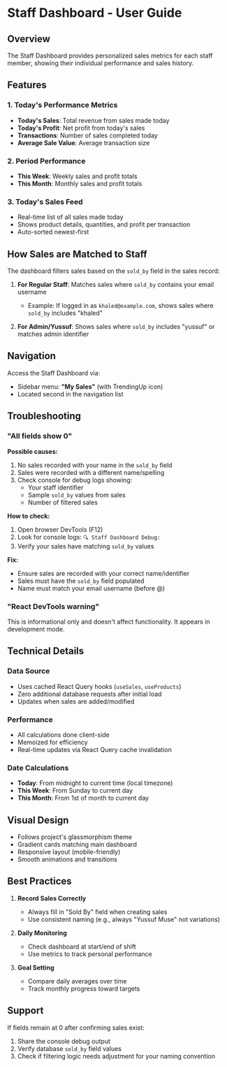 # Staff Dashboard - User Guide

## Overview
The Staff Dashboard provides personalized sales metrics for each staff member, showing their individual performance and sales history.

## Features

### 1. **Today's Performance Metrics**
- **Today's Sales**: Total revenue from sales made today
- **Today's Profit**: Net profit from today's sales
- **Transactions**: Number of sales completed today
- **Average Sale Value**: Average transaction size

### 2. **Period Performance**
- **This Week**: Weekly sales and profit totals
- **This Month**: Monthly sales and profit totals

### 3. **Today's Sales Feed**
- Real-time list of all sales made today
- Shows product details, quantities, and profit per transaction
- Auto-sorted newest-first

## How Sales are Matched to Staff

The dashboard filters sales based on the `sold_by` field in the sales record:

1. **For Regular Staff**: Matches sales where `sold_by` contains your email username
   - Example: If logged in as `khaled@example.com`, shows sales where `sold_by` includes "khaled"

2. **For Admin/Yussuf**: Shows sales where `sold_by` includes "yussuf" or matches admin identifier

## Navigation

Access the Staff Dashboard via:
- Sidebar menu: **"My Sales"** (with TrendingUp icon)
- Located second in the navigation list

## Troubleshooting

### "All fields show 0"
**Possible causes:**
1. No sales recorded with your name in the `sold_by` field
2. Sales were recorded with a different name/spelling
3. Check console for debug logs showing:
   - Your staff identifier
   - Sample `sold_by` values from sales
   - Number of filtered sales

**How to check:**
1. Open browser DevTools (F12)
2. Look for console logs: `🔍 Staff Dashboard Debug:`
3. Verify your sales have matching `sold_by` values

**Fix:**
- Ensure sales are recorded with your correct name/identifier
- Sales must have the `sold_by` field populated
- Name must match your email username (before @)

### "React DevTools warning"
This is informational only and doesn't affect functionality. It appears in development mode.

## Technical Details

### Data Source
- Uses cached React Query hooks (`useSales`, `useProducts`)
- Zero additional database requests after initial load
- Updates when sales are added/modified

### Performance
- All calculations done client-side
- Memoized for efficiency
- Real-time updates via React Query cache invalidation

### Date Calculations
- **Today**: From midnight to current time (local timezone)
- **This Week**: From Sunday to current day
- **This Month**: From 1st of month to current day

## Visual Design
- Follows project's glassmorphism theme
- Gradient cards matching main dashboard
- Responsive layout (mobile-friendly)
- Smooth animations and transitions

## Best Practices

1. **Record Sales Correctly**
   - Always fill in "Sold By" field when creating sales
   - Use consistent naming (e.g., always "Yussuf Muse" not variations)

2. **Daily Monitoring**
   - Check dashboard at start/end of shift
   - Use metrics to track personal performance

3. **Goal Setting**
   - Compare daily averages over time
   - Track monthly progress toward targets

## Support

If fields remain at 0 after confirming sales exist:
1. Share the console debug output
2. Verify database `sold_by` field values
3. Check if filtering logic needs adjustment for your naming convention
